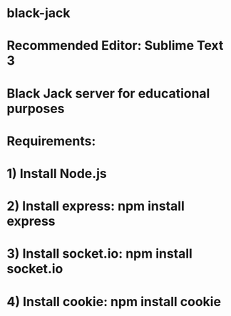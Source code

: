 # black-jack
# Recommended Editor: Sublime Text 3
# Black Jack server for educational purposes
# Requirements:
# 1) Install Node.js
# 2) Install express: npm install express
# 3) Install socket.io: npm install socket.io
# 4) Install cookie: npm install cookie
